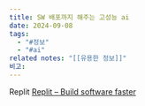 ```yaml
---
title: SW 배포까지 해주는 고성능 ai
date: 2024-09-08
tags:
  - "#정보"
  - "#ai"
related notes: "[[유용한 정보]]"
비고:
---
```

Replit
[Replit – Build software faster](https://replit.com/)